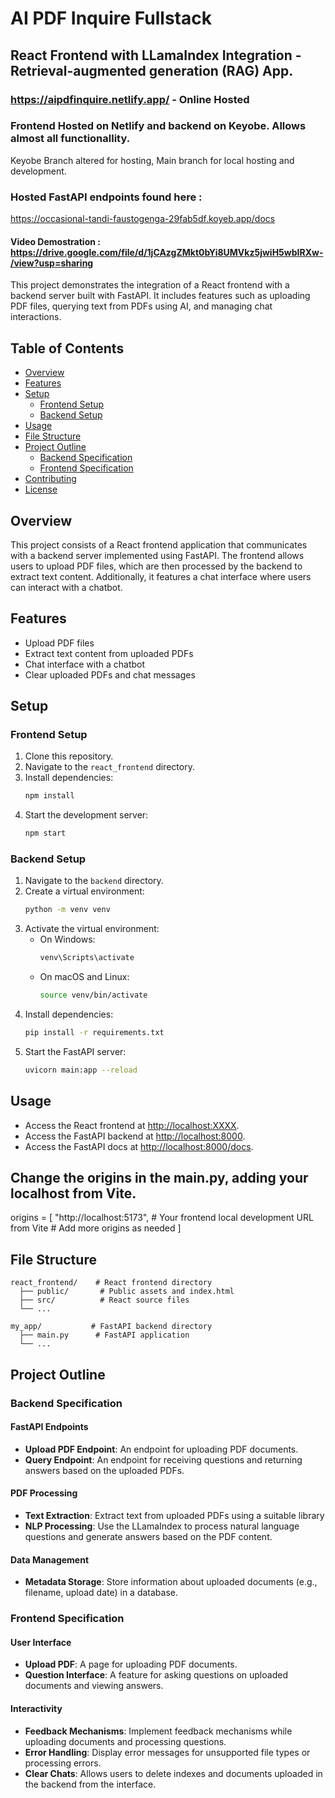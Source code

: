 # AI PDF Inquire Fullstack 

## React Frontend with LLamaIndex Integration - Retrieval-augmented generation (RAG) App.

### https://aipdfinquire.netlify.app/ - Online Hosted
### Frontend Hosted on Netlify and backend on Keyobe. Allows almost all functionallity.
Keyobe Branch altered for hosting, Main branch for local hosting and development.
### Hosted FastAPI endpoints found here : 
https://occasional-tandi-faustogenga-29fab5df.koyeb.app/docs

#### Video Demostration : https://drive.google.com/file/d/1jCAzgZMkt0bYi8UMVkz5jwiH5wbIRXw-/view?usp=sharing

This project demonstrates the integration of a React frontend with a backend server built with FastAPI. It includes features such as uploading PDF files, querying text from PDFs using AI, and managing chat interactions.

## Table of Contents

- [Overview](#overview)
- [Features](#features)
- [Setup](#setup)
  - [Frontend Setup](#frontend-setup)
  - [Backend Setup](#backend-setup)
- [Usage](#usage)
- [File Structure](#file-structure)
- [Project Outline](#project-outline)
  - [Backend Specification](#backend-specification)
  - [Frontend Specification](#frontend-specification)
- [Contributing](#contributing)
- [License](#license)

## Overview

This project consists of a React frontend application that communicates with a backend server implemented using FastAPI. The frontend allows users to upload PDF files, which are then processed by the backend to extract text content. Additionally, it features a chat interface where users can interact with a chatbot.

## Features

- Upload PDF files
- Extract text content from uploaded PDFs
- Chat interface with a chatbot
- Clear uploaded PDFs and chat messages

## Setup

### Frontend Setup

1. Clone this repository.
2. Navigate to the `react_frontend` directory.
3. Install dependencies:
   ```bash
   npm install
   ```
4. Start the development server:
   ```bash
   npm start
   ```

### Backend Setup

1. Navigate to the `backend` directory.
2. Create a virtual environment:
   ```bash
   python -m venv venv
   ```
3. Activate the virtual environment:
   - On Windows:
     ```bash
     venv\Scripts\activate
     ```
   - On macOS and Linux:
     ```bash
     source venv/bin/activate
     ```
4. Install dependencies:
   ```bash
   pip install -r requirements.txt
   ```
5. Start the FastAPI server:
   ```bash
   uvicorn main:app --reload
   ```

## Usage

- Access the React frontend at [http://localhost:XXXX](http://localhost:xxxx).
- Access the FastAPI backend at [http://localhost:8000](http://localhost:8000).
- Access the FastAPI docs at [http://localhost:8000/docs](http://localhost:8000/docs).

## Change the origins in the main.py, adding your localhost from Vite.
origins = [
    "http://localhost:5173",  # Your frontend local development URL from Vite
    # Add more origins as needed
]

## File Structure

```
react_frontend/    # React frontend directory
  ├── public/       # Public assets and index.html
  ├── src/          # React source files
  └── ...

my_app/           # FastAPI backend directory
  ├── main.py      # FastAPI application
  └── ...
```

## Project Outline

### Backend Specification

#### FastAPI Endpoints
- **Upload PDF Endpoint**: An endpoint for uploading PDF documents.
- **Query Endpoint**: An endpoint for receiving questions and returning answers based on the uploaded PDFs.

#### PDF Processing
- **Text Extraction**: Extract text from uploaded PDFs using a suitable library
- **NLP Processing**: Use the LLamaIndex to process natural language questions and generate answers based on the PDF content.

#### Data Management
- **Metadata Storage**: Store information about uploaded documents (e.g., filename, upload date) in a database.

### Frontend Specification

#### User Interface
- **Upload PDF**: A page for uploading PDF documents.
- **Question Interface**: A feature for asking questions on uploaded documents and viewing answers.

#### Interactivity
- **Feedback Mechanisms**: Implement feedback mechanisms while uploading documents and processing questions.
- **Error Handling**: Display error messages for unsupported file types or processing errors.
- **Clear Chats**: Allows users to delete indexes and documents uploaded in the backend from the interface.
